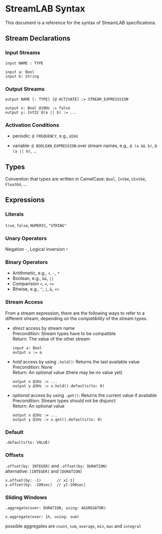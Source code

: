# StreamLAB Syntax

This document is a reference for the syntax of StreamLAB specifications.


## Stream Declarations

### Input Streams

`input NAME : TYPE`

```
input a: Bool
input b: String
```

### Output Streams

`output NAME [: TYPE] [@ ACTIVATE] := STREAM_EXPRESSSION`

```
output x: Bool @10Hz := false
output y: Int32 @(a || b) := ...
```

### Activation Conditions

* periodic: `@ FREQUENCY`, e.g., `@1Hz`
	
* variable: `@ BOOLEAN_EXPRESSION` over stream names, e.g., `@ (a && b)`, `@ (a || b)`, ...


## Types

Convention that types are written in CamelCase: `Bool`, `Int64`, `UInt64`, `Float64`, ...


## Expressions

### Literals

`true`, `false`, `NUMERIC`, `"STRING"`

### Unary Operators

Negation `-`, Logical inversion `!`

### Binary Operators

* Artithmetic, e.g., `+`, `-`, `*`
* Boolean, e.g., `&&`, `||`
* Comparision `<`, `=`, `>=`
* Bitwise, e.g., `^`, `|`, `&`, `<<`

### Stream Access

From a stream expression, there are the following ways to refer to a different stream, depending on the *compatibility* of the stream types.

* *direct* access by stream name<br>
  Precondition: Stream types have to be compatible<br>
  Return: The value of the other stream
  
  ```
  input a: Bool
  output x := a
  ```

* *hold* access by using `.hold()`: Returns the last available value<br>
  Precondition: None<br>
  Return: An optional value (there may be no value yet)
  
  ```
  output x @2Hz := ...
  output y @3Hz := x.hold().defaults(to: 0)
  ```

* *optional* access by using `.get()`: Returns the current value if available<br>
  Precondition: Stream types should not be disjunct<br>
  Return: An optional value
  
  ```
  output x @2Hz := ...
  output y @1Hz := x.get().defaults(to: 0)
  ```

### Default

`.defaults(to: VALUE)`

### Offsets

`.offset(by: INTEGER)` and `.offset(by: DURATION)`<br>
alternative: `[INTEGER]` and `[DURATION]`

```
x.offset(by: -1)       // x[-1]
y.offset(by: -100sec)  // y[-100sec]
```

### Sliding Windows

`.aggregate(over: DURATION, using: AGGREGATOR)`

```
x.aggregate(over: 1h, using: sum)
```

possible aggregates are `count`, `sum`, `average`, `min`, `max` and `integral`
